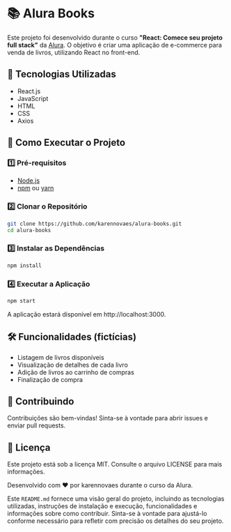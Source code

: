 # 📚 Alura Books

Este projeto foi desenvolvido durante o curso **"React: Comece seu projeto full stack"** da [Alura](https://www.alura.com.br/). O objetivo é criar uma aplicação de e-commerce para venda de livros, utilizando React no front-end.

## 🚀 Tecnologias Utilizadas

- React.js
- JavaScript
- HTML
- CSS
- Axios


## 🔧 Como Executar o Projeto

### 1️⃣ Pré-requisitos

- [Node.js](https://nodejs.org/)
- [npm](https://www.npmjs.com/) ou [yarn](https://yarnpkg.com/)

### 2️⃣ Clonar o Repositório

```bash
git clone https://github.com/karennovaes/alura-books.git
cd alura-books
```
### 3️⃣ Instalar as Dependências

```bash
npm install

```

### 4️⃣ Executar a Aplicação

```bash
npm start
```
A aplicação estará disponível em http://localhost:3000.

## 🛠️ Funcionalidades (fictícias)
- Listagem de livros disponíveis
- Visualização de detalhes de cada livro
- Adição de livros ao carrinho de compras
- Finalização de compra

## 🤝 Contribuindo
Contribuições são bem-vindas! Sinta-se à vontade para abrir issues e enviar pull requests.

## 📜 Licença
Este projeto está sob a licença MIT. Consulte o arquivo LICENSE para mais informações.

Desenvolvido com ❤️ por karennovaes durante o curso da Alura.


Este `README.md` fornece uma visão geral do projeto, incluindo as tecnologias utilizadas, instruções de instalação e execução, funcionalidades e informações sobre como contribuir. Sinta-se à vontade para ajustá-lo conforme necessário para refletir com precisão os detalhes do seu projeto.
 
